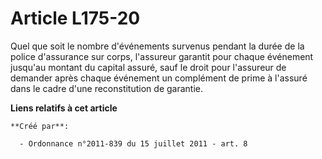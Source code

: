 # Article L175-20

Quel que soit le nombre d'événements survenus pendant la durée de la police d'assurance sur corps, l'assureur garantit pour
chaque événement jusqu'au montant du capital assuré, sauf le droit pour l'assureur de demander après chaque événement un
complément de prime à l'assuré dans le cadre d'une reconstitution de garantie.

**Liens relatifs à cet article**

	**Créé par**:

	  - Ordonnance n°2011-839 du 15 juillet 2011 - art. 8
